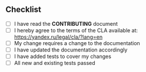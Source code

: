 <!--- Provide a general summary of your changes here. -->

## Checklist
<!--- Go over all the following points, and put an `x` in all the boxes that apply. -->
<!--- If you're unsure about any of these, don't hesitate to ask. We're here to help! -->
- [ ] I have read the **CONTRIBUTING** document
- [ ] I hereby agree to the terms of the CLA available at: https://yandex.ru/legal/cla/?lang=en
- [ ] My change requires a change to the documentation
- [ ] I have updated the documentation accordingly
- [ ] I have added tests to cover my changes
- [ ] All new and existing tests passed
